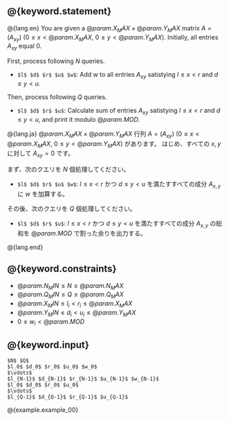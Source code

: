 ## @{keyword.statement}

@{lang.en}
You are given a $@{param.X_MAX} \times @{param.Y_MAX}$ matrix $A = (A_{xy})$ ($0\leq x < @{param.X_MAX}$, $0\leq y < @{param.Y_MAX}$). 
Initially, all entries $A_{xy}$ equal $0$. 

First, process following $N$ queries. 

- `$l$ $d$ $r$ $u$ $w$`: Add $w$ to all entries $A_{xy}$ satistying $l\leq x < r$ and $d\leq y < u$. 

Then, process following $Q$ queries. 

- `$l$ $d$ $r$ $u$`: Calculate sum of entries $A_{xy}$ satistying $l\leq x < r$ and $d\leq y < u$, and print it modulo $@{param.MOD}$. 

@{lang.ja}
$@{param.X_MAX} \times @{param.Y_MAX}$ 行列 $A = (A_{xy})$ ($0\leq x < @{param.X_MAX}$, $0\leq y < @{param.Y_MAX}$) があります。
はじめ、すべての $x, y$ に対して $A_{xy} = 0$ です。

まず、次のクエリを $N$ 個処理してください。

- `$l$ $d$ $r$ $u$ $w$`: $l\leq x < r$ かつ $d\leq y < u$ を満たすすべての成分 $A_{x,y}$ に $w$ を加算する。

その後、次のクエリを $Q$ 個処理してください。

- `$l$ $d$ $r$ $u$`: $l\leq x < r$ かつ $d\leq y < u$ を満たすすべての成分 $A_{x,y}$ の総和を $@{param.MOD}$ で割った余りを出力する。

@{lang.end}


## @{keyword.constraints}

- $@{param.N_MIN} \leq N \leq @{param.N_MAX}$
- $@{param.Q_MIN} \leq Q \leq @{param.Q_MAX}$
- $@{param.X_MIN} \leq l_i < r_i \leq @{param.X_MAX}$
- $@{param.Y_MIN} \leq d_i < u_i \leq @{param.Y_MAX}$
- $0 \leq w_i < @{param.MOD}$

## @{keyword.input}

~~~
$N$ $Q$
$l_0$ $d_0$ $r_0$ $u_0$ $w_0$
$\vdots$
$l_{N-1}$ $d_{N-1}$ $r_{N-1}$ $u_{N-1}$ $w_{N-1}$
$l_0$ $d_0$ $r_0$ $u_0$
$\vdots$
$l_{Q-1}$ $d_{Q-1}$ $r_{Q-1}$ $u_{Q-1}$
~~~

@{example.example_00}
